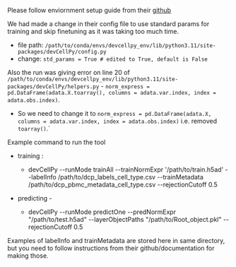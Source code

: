 
Please follow enviornment setup guide from their [github](https://github.com/devCellPy-Team/devCellPy)

We had made a change in their config file to use standard params for training and skip finetuning as it was taking too much time.
- file path: `/path/to/conda/envs/devcellpy_env/lib/python3.11/site-packages/devCellPy/config.py`
- change: `std_params = True # edited to True, default is False`

Also the run was giving error on line 20 of `/path/to/conda/envs/devcellpy_env/lib/python3.11/site-packages/devCellPy/helpers.py`  - `norm_express = pd.DataFrame(adata.X.toarray(), columns = adata.var.index, index = adata.obs.index)`.
- So we need to change it to `norm_express = pd.DataFrame(adata.X, columns = adata.var.index, index = adata.obs.index)` i.e. removed `toarray()`.`


Example command to run the tool
- training : 
    - devCellPy --runMode trainAll --trainNormExpr '/path/to/train.h5ad' --labelInfo /path/to/dcp_labels_cell_type.csv --trainMetadata /path/to/dcp_pbmc_metadata_cell_type.csv --rejectionCutoff 0.5


- predicting -
    - devCellPy --runMode predictOne --predNormExpr "/path/to/test.h5ad" --layerObjectPaths "/path/to/Root_object.pkl" --rejectionCutoff 0.5


Examples of labelInfo and trainMetadata are stored here in same directory, but you need to follow instructions from their github/documentation for making those.